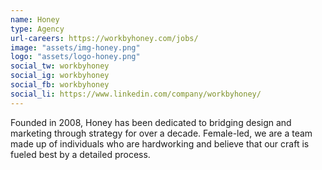 ```yaml
---
name: Honey
type: Agency
url-careers: https://workbyhoney.com/jobs/
image: "assets/img-honey.png"
logo: "assets/logo-honey.png"
social_tw: workbyhoney
social_ig: workbyhoney
social_fb: workbyhoney
social_li: https://www.linkedin.com/company/workbyhoney/
---
```


Founded in 2008, Honey has been dedicated to bridging design and marketing through strategy for over a decade. Female-led, we are a team made up of individuals who are hardworking and believe that our craft is fueled best by a detailed process.
